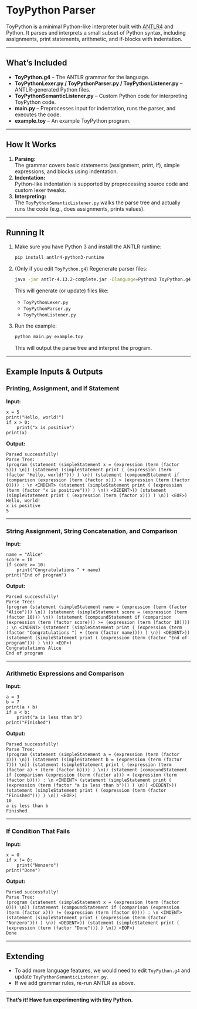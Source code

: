 # ToyPython Parser

ToyPython is a minimal Python-like interpreter built with [ANTLR4](https://www.antlr.org/) and Python. It parses and interprets a small subset of Python syntax, including assignments, print statements, arithmetic, and if-blocks with indentation.

---

## What’s Included

- **ToyPython.g4** – The ANTLR grammar for the language.
- **ToyPythonLexer.py / ToyPythonParser.py / ToyPythonListener.py** – ANTLR-generated Python files.
- **ToyPythonSemanticListener.py** – Custom Python code for interpreting ToyPython code.
- **main.py** – Preprocesses input for indentation, runs the parser, and executes the code.
- **example.toy** – An example ToyPython program.

---

## How It Works

1. **Parsing:**  
   The grammar covers basic statements (assignment, print, if), simple expressions, and blocks using indentation.
2. **Indentation:**  
   Python-like indentation is supported by preprocessing source code and custom lexer tweaks.
3. **Interpreting:**  
   The `ToyPythonSemanticListener.py` walks the parse tree and actually runs the code (e.g., does assignments, prints values).

---

## Running It

1. Make sure you have Python 3 and install the ANTLR runtime:

   ```sh
   pip install antlr4-python3-runtime
   ```

2. (Only if you edit `ToyPython.g4`) Regenerate parser files:

   ```sh
   java -jar antlr-4.13.2-complete.jar -Dlanguage=Python3 ToyPython.g4
   ```

   This will generate (or update) files like:
   - `ToyPythonLexer.py`
   - `ToyPythonParser.py`
   - `ToyPythonListener.py`

3. Run the example:

   ```sh
   python main.py example.toy
   ```

   This will output the parse tree and interpret the program.

---

## Example Inputs & Outputs

### Printing, Assignment, and If Statement

**Input:**

```
x = 5
print("Hello, world!")
if x > 0:
    print("x is positive")
print(x)
```

**Output:**

```
Parsed successfully!
Parse Tree:
(program (statement (simpleStatement x = (expression (term (factor 5))) \n)) (statement (simpleStatement print ( (expression (term (factor "Hello, world!"))) ) \n)) (statement (compoundStatement if (comparison (expression (term (factor x))) > (expression (term (factor 0)))) : \n <INDENT> (statement (simpleStatement print ( (expression (term (factor "x is positive"))) ) \n)) <DEDENT>)) (statement (simpleStatement print ( (expression (term (factor x))) ) \n)) <EOF>)
Hello, world!
x is positive
5
```

---

### String Assignment, String Concatenation, and Comparison

**Input:**

```
name = "Alice"
score = 10
if score >= 10:
    print("Congratulations " + name)
print("End of program")
```

**Output:**

```
Parsed successfully!
Parse Tree:
(program (statement (simpleStatement name = (expression (term (factor "Alice"))) \n)) (statement (simpleStatement score = (expression (term (factor 10))) \n)) (statement (compoundStatement if (comparison (expression (term (factor score))) >= (expression (term (factor 10)))) : \n <INDENT> (statement (simpleStatement print ( (expression (term (factor "Congratulations ") + (term (factor name)))) ) \n)) <DEDENT>)) (statement (simpleStatement print ( (expression (term (factor "End of program"))) ) \n)) <EOF>)
Congratulations Alice
End of program
```

---

### Arithmetic Expressions and Comparison

**Input:**

```
a = 3
b = 7
print(a + b)
if a < b:
    print("a is less than b")
print("Finished")
```

**Output:**

```
Parsed successfully!
Parse Tree:
(program (statement (simpleStatement a = (expression (term (factor 3))) \n)) (statement (simpleStatement b = (expression (term (factor 7))) \n)) (statement (simpleStatement print ( (expression (term (factor a) + (term (factor b)))) ) \n)) (statement (compoundStatement if (comparison (expression (term (factor a))) < (expression (term (factor b)))) : \n <INDENT> (statement (simpleStatement print ( (expression (term (factor "a is less than b"))) ) \n)) <DEDENT>)) (statement (simpleStatement print ( (expression (term (factor "Finished"))) ) \n)) <EOF>)
10
a is less than b
Finished
```

---

### If Condition That Fails

**Input:**

```
x = 0
if x != 0:
    print("Nonzero")
print("Done")
```

**Output:**

```
Parsed successfully!
Parse Tree:
(program (statement (simpleStatement x = (expression (term (factor 0))) \n)) (statement (compoundStatement if (comparison (expression (term (factor x))) != (expression (term (factor 0)))) : \n <INDENT> (statement (simpleStatement print ( (expression (term (factor "Nonzero"))) ) \n)) <DEDENT>)) (statement (simpleStatement print ( (expression (term (factor "Done"))) ) \n)) <EOF>)
Done
```

---

## Extending

- To add more language features, we would need to edit `ToyPython.g4` and update `ToyPythonSemanticListener.py`.
- If we add grammar rules, re-run ANTLR as above.

---

**That’s it! Have fun experimenting with tiny Python.**
